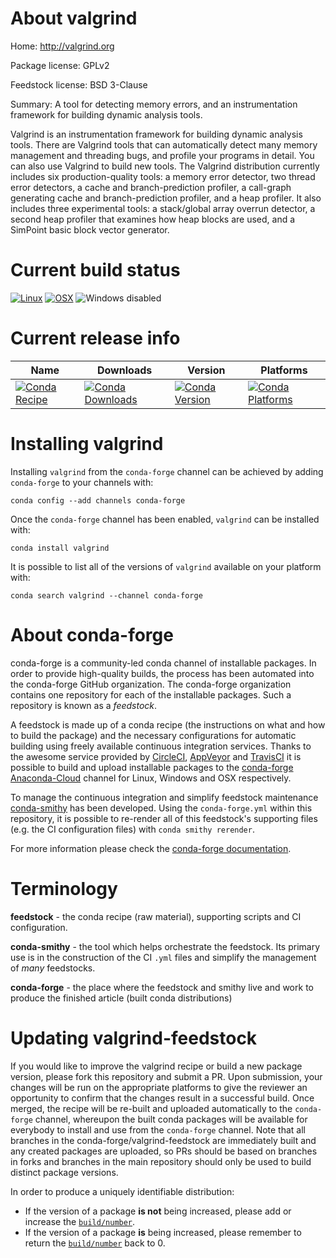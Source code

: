 About valgrind
==============

Home: http://valgrind.org

Package license: GPLv2

Feedstock license: BSD 3-Clause

Summary: A tool for detecting memory errors, and an instrumentation framework for building dynamic analysis tools.

Valgrind is an instrumentation framework for building dynamic analysis tools. There are Valgrind tools that can
automatically detect many memory management and threading bugs, and profile your programs in detail. You can also use
Valgrind to build new tools.  The Valgrind distribution currently includes six production-quality tools: a memory
error detector, two thread error detectors, a cache and branch-prediction profiler, a call-graph generating cache and
branch-prediction profiler, and a heap profiler. It also includes three experimental tools: a stack/global array
overrun detector, a second heap profiler that examines how heap blocks are used, and a SimPoint basic block vector
generator.


Current build status
====================

[![Linux](https://img.shields.io/circleci/project/github/conda-forge/valgrind-feedstock/master.svg?label=Linux)](https://circleci.com/gh/conda-forge/valgrind-feedstock)
[![OSX](https://img.shields.io/travis/conda-forge/valgrind-feedstock/master.svg?label=macOS)](https://travis-ci.org/conda-forge/valgrind-feedstock)
![Windows disabled](https://img.shields.io/badge/Windows-disabled-lightgrey.svg)

Current release info
====================

| Name | Downloads | Version | Platforms |
| --- | --- | --- | --- |
| [![Conda Recipe](https://img.shields.io/badge/recipe-valgrind-green.svg)](https://anaconda.org/conda-forge/valgrind) | [![Conda Downloads](https://img.shields.io/conda/dn/conda-forge/valgrind.svg)](https://anaconda.org/conda-forge/valgrind) | [![Conda Version](https://img.shields.io/conda/vn/conda-forge/valgrind.svg)](https://anaconda.org/conda-forge/valgrind) | [![Conda Platforms](https://img.shields.io/conda/pn/conda-forge/valgrind.svg)](https://anaconda.org/conda-forge/valgrind) |

Installing valgrind
===================

Installing `valgrind` from the `conda-forge` channel can be achieved by adding `conda-forge` to your channels with:

```
conda config --add channels conda-forge
```

Once the `conda-forge` channel has been enabled, `valgrind` can be installed with:

```
conda install valgrind
```

It is possible to list all of the versions of `valgrind` available on your platform with:

```
conda search valgrind --channel conda-forge
```


About conda-forge
=================

conda-forge is a community-led conda channel of installable packages.
In order to provide high-quality builds, the process has been automated into the
conda-forge GitHub organization. The conda-forge organization contains one repository
for each of the installable packages. Such a repository is known as a *feedstock*.

A feedstock is made up of a conda recipe (the instructions on what and how to build
the package) and the necessary configurations for automatic building using freely
available continuous integration services. Thanks to the awesome service provided by
[CircleCI](https://circleci.com/), [AppVeyor](http://www.appveyor.com/)
and [TravisCI](https://travis-ci.org/) it is possible to build and upload installable
packages to the [conda-forge](https://anaconda.org/conda-forge)
[Anaconda-Cloud](http://docs.anaconda.org/) channel for Linux, Windows and OSX respectively.

To manage the continuous integration and simplify feedstock maintenance
[conda-smithy](http://github.com/conda-forge/conda-smithy) has been developed.
Using the ``conda-forge.yml`` within this repository, it is possible to re-render all of
this feedstock's supporting files (e.g. the CI configuration files) with ``conda smithy rerender``.

For more information please check the [conda-forge documentation](https://conda-forge.org/docs/).

Terminology
===========

**feedstock** - the conda recipe (raw material), supporting scripts and CI configuration.

**conda-smithy** - the tool which helps orchestrate the feedstock.
                   Its primary use is in the construction of the CI ``.yml`` files
                   and simplify the management of *many* feedstocks.

**conda-forge** - the place where the feedstock and smithy live and work to
                  produce the finished article (built conda distributions)


Updating valgrind-feedstock
===========================

If you would like to improve the valgrind recipe or build a new
package version, please fork this repository and submit a PR. Upon submission,
your changes will be run on the appropriate platforms to give the reviewer an
opportunity to confirm that the changes result in a successful build. Once
merged, the recipe will be re-built and uploaded automatically to the
`conda-forge` channel, whereupon the built conda packages will be available for
everybody to install and use from the `conda-forge` channel.
Note that all branches in the conda-forge/valgrind-feedstock are
immediately built and any created packages are uploaded, so PRs should be based
on branches in forks and branches in the main repository should only be used to
build distinct package versions.

In order to produce a uniquely identifiable distribution:
 * If the version of a package **is not** being increased, please add or increase
   the [``build/number``](http://conda.pydata.org/docs/building/meta-yaml.html#build-number-and-string).
 * If the version of a package **is** being increased, please remember to return
   the [``build/number``](http://conda.pydata.org/docs/building/meta-yaml.html#build-number-and-string)
   back to 0.